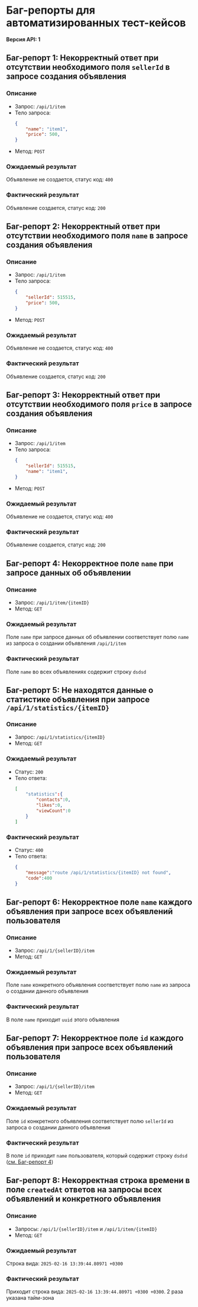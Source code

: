 # Баг-репорты для автоматизированных тест-кейсов

**Версия API: 1**

## Баг-репорт 1: Некорректный ответ при отсутствии необходимого поля `sellerId` в запросе создания объявления
### Описание
* Запрос: `/api/1/item`
* Тело запроса:
    ```json
    {
        "name": "item1",
        "price": 500,
    }
    ```
* Метод: `POST`

### Ожидаемый результат
Объявление не создается, статус код: `400`

### Фактический результат
Объявление создается, статус код: `200`

## Баг-репорт 2: Некорректный ответ при отсутствии необходимого поля `name` в запросе создания объявления
### Описание
* Запрос: `/api/1/item`
* Тело запроса:
    ```json
    {
        "sellerId": 515515,
        "price": 500,
    }
    ```
* Метод: `POST`

### Ожидаемый результат
Объявление не создается, статус код: `400`

### Фактический результат
Объявление создается, статус код: `200`

## Баг-репорт 3: Некорректный ответ при отсутствии необходимого поля `price` в запросе создания объявления
### Описание
* Запрос: `/api/1/item`
* Тело запроса:
    ```json
    {
        "sellerId": 515515,
        "name": "item1",
    }
    ```
* Метод: `POST`

### Ожидаемый результат
Объявление не создается, статус код: `400`

### Фактический результат
Объявление создается, статус код: `200`

## Баг-репорт 4: Некорректное поле `name` при запросе данных об объявлении
### Описание
* Запрос: `/api/1/item/{itemID}`
* Метод: `GET`

### Ожидаемый результат
Поле `name` при запросе данных об объявлении соответствует полю `name` из запроса о создании объявления `/api/1/item`

### Фактический результат
Поле `name` во всех объявлениях содержит строку `dsdsd`

## Баг-репорт 5: Не находятся данные о статистике объявления при запросе `/api/1/statistics/{itemID}`
### Описание
* Запрос: `/api/1/statistics/{itemID}`
* Метод: `GET`

### Ожидаемый результат
* Статус: `200`
* Тело ответа:
    ```json
    [
        "statistics":{
            "contacts":0,
            "likes":0,
            "viewCount":0
        }
    ]
    ```
### Фактический результат
* Статус: `400`
* Тело ответа:
    ```json
    {
        "message":"route /api/1/statistics/{itemID} not found",
        "code":400
    }
    ```

## Баг-репорт 6: Некорректное поле `name` каждого объявления при запросе всех объявлений пользователя
### Описание
* Запрос: `/api/1/{sellerID}/item`
* Метод: `GET`

### Ожидаемый результат
Поле `name` конкретного объявления соответствует полю `name` из запроса о создании данного объявления

### Фактический результат
В поле `name` приходит `uuid` этого объявления

## Баг-репорт 7: Некорректное поле `id` каждого объявления при запросе всех объявлений пользователя
### Описание
* Запрос: `/api/1/{sellerID}/item`
* Метод: `GET`

### Ожидаемый результат
Поле `id` конкретного объявления соответствует полю `sellerId` из запроса о создании данного объявления

### Фактический результат
В поле `id` приходит `name` пользователя, который содержит строку `dsdsd` ([см. Баг-репорт 4](#баг-репорт-4-некорректное-поле-name-при-запросе-данных-об-объявлении))

## Баг-репорт 8: Некорректная строка времени в поле `createdAt` ответов на запросы всех объявлений и конкретного объявления
### Описание
* Запросы: `/api/1/{sellerID}/item` и `/api/1/item/{itemID}`
* Метод: `GET`

### Ожидаемый результат
Строка вида: `2025-02-16 13:39:44.80971 +0300`

### Фактический результат
Приходит строка вида: `2025-02-16 13:39:44.80971 +0300 +0300`. 2 раза указана тайм-зона
